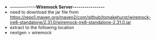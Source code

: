 * **-------------Wiremock Server----------------**
* need to download the jar file
  from https://repo1.maven.org/maven2/com/github/tomakehurst/wiremock-jre8-standalone/2.31.0/wiremock-jre8-standalone-2.31.0.jar
* extract to the following location
* nextgen > wiremock
